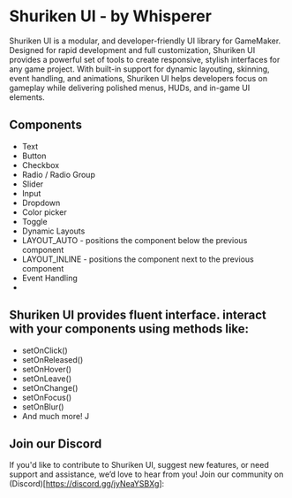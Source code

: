 # Shuriken UI - by Whisperer
Shuriken UI is a modular, and developer-friendly UI library for GameMaker. Designed for rapid development and full customization, Shuriken UI provides a powerful set of tools to create responsive, stylish interfaces for any game project.
With built-in support for dynamic layouting, skinning, event handling, and animations, Shuriken UI helps developers focus on gameplay while delivering polished menus, HUDs, and in-game UI elements. 

## Components
- Text
- Button
- Checkbox
- Radio / Radio Group
- Slider
- Input
- Dropdown
- Color picker
- Toggle
- Dynamic Layouts
- LAYOUT_AUTO - positions the component below the previous component
- LAYOUT_INLINE - positions the component next to the previous component
- Event Handling
- 
## Shuriken UI provides fluent interface. interact with your components using methods like:
- setOnClick()
- setOnReleased()
- setOnHover()
- setOnLeave()
- setOnChange()
- setOnFocus()
- setOnBlur()
- And much more!
J
## Join our Discord
If you'd like to contribute to Shuriken UI, suggest new features, or need support and assistance, we’d love to hear from you!
Join our community on (Discord)[https://discord.gg/jyNeaYSBXg]:
